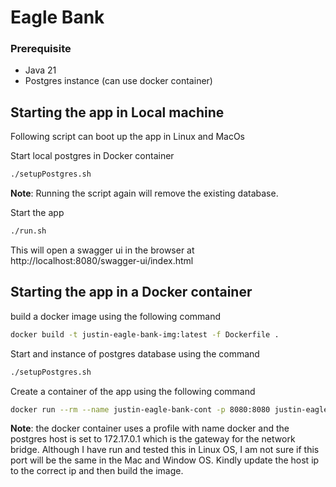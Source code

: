 # Eagle Bank

### Prerequisite
- Java 21
- Postgres instance (can use docker container)

## Starting the app in Local machine

Following script can boot up the app in Linux and MacOs


Start local postgres in Docker container
```bash
./setupPostgres.sh
```
__Note__: Running the script again will remove the existing database.

Start the app
```bash
./run.sh
```

This will open a swagger ui in the browser at http://localhost:8080/swagger-ui/index.html


## Starting the app in a Docker container

build a docker image using the following command

```bash
docker build -t justin-eagle-bank-img:latest -f Dockerfile . 
```

Start and instance of postgres database using the command
```bash
./setupPostgres.sh
```

Create a container of the app using the following command
```bash
docker run --rm --name justin-eagle-bank-cont -p 8080:8080 justin-eagle-bank-img:latest
```
__Note__: the docker container uses a profile with name docker and the postgres host is set to 172.17.0.1 which is the gateway for the network bridge. Although I have run and tested this in Linux OS, I am not sure if this port will be the same in the Mac and Window OS. Kindly update the host ip to the correct ip and then build the image.